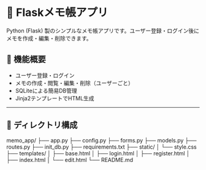 # 📝 Flaskメモ帳アプリ

Python (Flask) 製のシンプルなメモ帳アプリです。ユーザー登録・ログイン後にメモを作成・編集・削除できます。

## 🚀 機能概要

- ユーザー登録・ログイン
- メモの作成・閲覧・編集・削除（ユーザーごと）
- SQLiteによる簡易DB管理
- Jinja2テンプレートでHTML生成

---

## 🧱 ディレクトリ構成
memo_app/
├── app.py
├── config.py
├── forms.py
├── models.py
├── routes.py
├── init_db.py
├── requirements.txt
├── static/
│ └── style.css
├── templates/
│ ├── base.html
│ ├── login.html
│ ├── register.html
│ ├── index.html
│ └── edit.html
└── README.md
